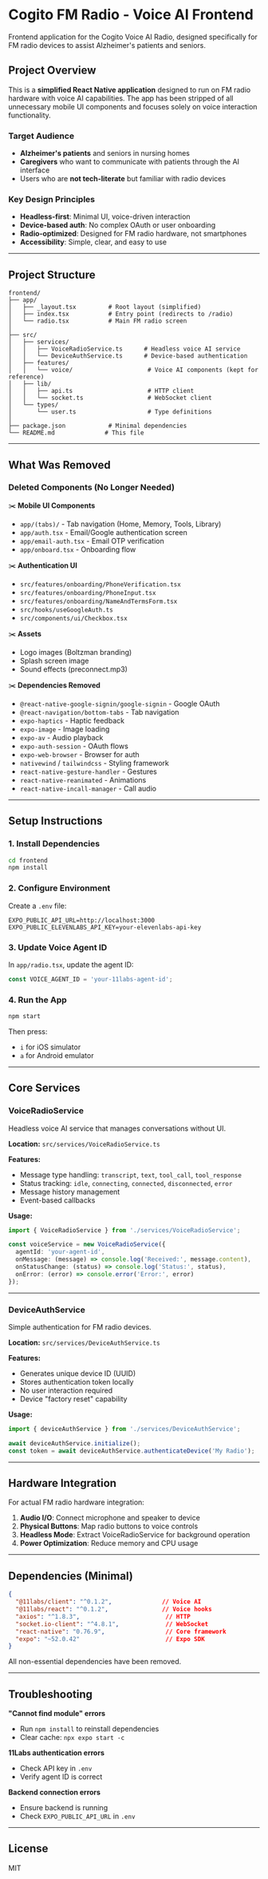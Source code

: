 # Cogito FM Radio - Voice AI Frontend

Frontend application for the Cogito Voice AI Radio, designed specifically for FM radio devices to assist Alzheimer's patients and seniors.

## Project Overview

This is a **simplified React Native application** designed to run on FM radio hardware with voice AI capabilities. The app has been stripped of all unnecessary mobile UI components and focuses solely on voice interaction functionality.

### Target Audience
- **Alzheimer's patients** and seniors in nursing homes
- **Caregivers** who want to communicate with patients through the AI interface
- Users who are **not tech-literate** but familiar with radio devices

### Key Design Principles
- **Headless-first**: Minimal UI, voice-driven interaction
- **Device-based auth**: No complex OAuth or user onboarding
- **Radio-optimized**: Designed for FM radio hardware, not smartphones
- **Accessibility**: Simple, clear, and easy to use

---

## Project Structure

```
frontend/
├── app/
│   ├── _layout.tsx         # Root layout (simplified)
│   ├── index.tsx           # Entry point (redirects to /radio)
│   └── radio.tsx           # Main FM radio screen
│
├── src/
│   ├── services/
│   │   ├── VoiceRadioService.ts      # Headless voice AI service
│   │   └── DeviceAuthService.ts      # Device-based authentication
│   ├── features/
│   │   └── voice/                     # Voice AI components (kept for reference)
│   ├── lib/
│   │   ├── api.ts                     # HTTP client
│   │   └── socket.ts                  # WebSocket client
│   └── types/
│       └── user.ts                    # Type definitions
│
├── package.json            # Minimal dependencies
└── README.md              # This file
```

---

## What Was Removed

### Deleted Components (No Longer Needed)

✂️ **Mobile UI Components**
- `app/(tabs)/` - Tab navigation (Home, Memory, Tools, Library)
- `app/auth.tsx` - Email/Google authentication screen
- `app/email-auth.tsx` - Email OTP verification
- `app/onboard.tsx` - Onboarding flow

✂️ **Authentication UI**
- `src/features/onboarding/PhoneVerification.tsx`
- `src/features/onboarding/PhoneInput.tsx`
- `src/features/onboarding/NameAndTermsForm.tsx`
- `src/hooks/useGoogleAuth.ts`
- `src/components/ui/Checkbox.tsx`

✂️ **Assets**
- Logo images (Boltzman branding)
- Splash screen image
- Sound effects (preconnect.mp3)

✂️ **Dependencies Removed**
- `@react-native-google-signin/google-signin` - Google OAuth
- `@react-navigation/bottom-tabs` - Tab navigation
- `expo-haptics` - Haptic feedback
- `expo-image` - Image loading
- `expo-av` - Audio playback
- `expo-auth-session` - OAuth flows
- `expo-web-browser` - Browser for auth
- `nativewind` / `tailwindcss` - Styling framework
- `react-native-gesture-handler` - Gestures
- `react-native-reanimated` - Animations
- `react-native-incall-manager` - Call audio

---

## Setup Instructions

### 1. Install Dependencies

```bash
cd frontend
npm install
```

### 2. Configure Environment

Create a `.env` file:

```env
EXPO_PUBLIC_API_URL=http://localhost:3000
EXPO_PUBLIC_ELEVENLABS_API_KEY=your-elevenlabs-api-key
```

### 3. Update Voice Agent ID

In `app/radio.tsx`, update the agent ID:

```typescript
const VOICE_AGENT_ID = 'your-11labs-agent-id';
```

### 4. Run the App

```bash
npm start
```

Then press:
- `i` for iOS simulator
- `a` for Android emulator

---

## Core Services

### VoiceRadioService

Headless voice AI service that manages conversations without UI.

**Location:** `src/services/VoiceRadioService.ts`

**Features:**
- Message type handling: `transcript`, `text`, `tool_call`, `tool_response`
- Status tracking: `idle`, `connecting`, `connected`, `disconnected`, `error`
- Message history management
- Event-based callbacks

**Usage:**

```typescript
import { VoiceRadioService } from './services/VoiceRadioService';

const voiceService = new VoiceRadioService({
  agentId: 'your-agent-id',
  onMessage: (message) => console.log('Received:', message.content),
  onStatusChange: (status) => console.log('Status:', status),
  onError: (error) => console.error('Error:', error)
});
```

---

### DeviceAuthService

Simple authentication for FM radio devices.

**Location:** `src/services/DeviceAuthService.ts`

**Features:**
- Generates unique device ID (UUID)
- Stores authentication token locally
- No user interaction required
- Device "factory reset" capability

**Usage:**

```typescript
import { deviceAuthService } from './services/DeviceAuthService';

await deviceAuthService.initialize();
const token = await deviceAuthService.authenticateDevice('My Radio');
```

---

## Hardware Integration

For actual FM radio hardware integration:

1. **Audio I/O**: Connect microphone and speaker to device
2. **Physical Buttons**: Map radio buttons to voice controls
3. **Headless Mode**: Extract VoiceRadioService for background operation
4. **Power Optimization**: Reduce memory and CPU usage

---

## Dependencies (Minimal)

```json
{
  "@11labs/client": "^0.1.2",              // Voice AI
  "@11labs/react": "^0.1.2",               // Voice hooks
  "axios": "^1.8.3",                        // HTTP
  "socket.io-client": "^4.8.1",             // WebSocket
  "react-native": "0.76.9",                 // Core framework
  "expo": "~52.0.42"                        // Expo SDK
}
```

All non-essential dependencies have been removed.

---

## Troubleshooting

**"Cannot find module" errors**
- Run `npm install` to reinstall dependencies
- Clear cache: `npx expo start -c`

**11Labs authentication errors**
- Check API key in `.env`
- Verify agent ID is correct

**Backend connection errors**
- Ensure backend is running
- Check `EXPO_PUBLIC_API_URL` in `.env`

---

## License

MIT
